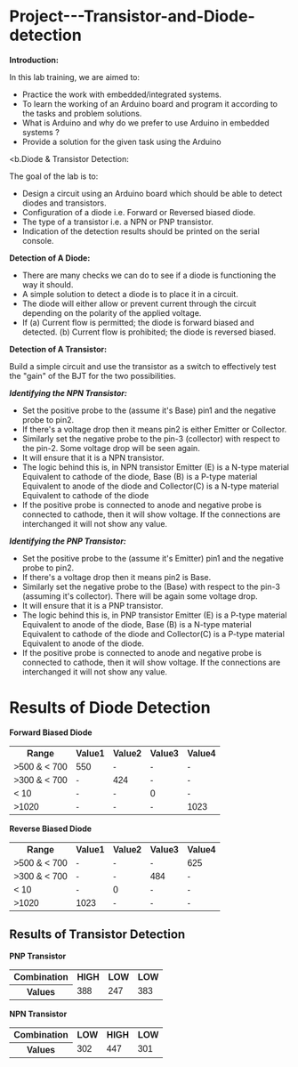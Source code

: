 # Project---Transistor-and-Diode-detection

<b>Introduction:</b>

In this lab training, we are aimed to:
- Practice the work with embedded/integrated systems.
- To learn the working of an Arduino board and program it according to the tasks and problem solutions.
- What is Arduino and why do we prefer to use Arduino in embedded systems ?
- Provide a solution for the given task using the Arduino

<b.Diode & Transistor Detection:</b>

The goal of the lab is to:

- Design a circuit using an Arduino board which should be able to detect diodes and transistors.
- Configuration of a diode i.e. Forward or Reversed biased diode.
- The type of a transistor i.e. a NPN or PNP transistor. 
- Indication of the detection results should be printed on the serial console.

<b>Detection of A Diode:</b>

- There are many checks we can do to see if a diode is functioning the way it should.
- A simple solution to detect a diode is to place it in a circuit.
- The diode will either allow or prevent current through the circuit depending on the polarity of the applied voltage.
- If
(a) Current flow is permitted; the diode is forward biased and detected.
(b) Current flow is prohibited; the diode is reversed biased.

<b>Detection of A Transistor:</b>

Build a simple circuit and use the transistor as a switch to effectively test the "gain" of the BJT for the two possibilities.

<b><i>Identifying the NPN Transistor:</b></i>

- Set the positive probe to the (assume it's Base) pin1 and the negative probe to pin2.
- If there's a voltage drop then it means pin2 is either Emitter or Collector.
- Similarly set the negative probe to the pin-3 (collector) with respect to the pin-2. Some voltage drop will be seen again.
- It will ensure that it is a NPN transistor. 
- The logic behind this is, in NPN transistor Emitter (E) is a N-type material Equivalent to cathode of the diode, Base (B) is a P-type material Equivalent to anode of the diode and Collector(C) is a N-type material Equivalent to cathode of the diode
- If the positive probe is connected to anode and negative probe is connected to cathode, then it will show voltage. If the connections are interchanged it will not show any value.

<b><i>Identifying the PNP Transistor:</b></i>

- Set the positive probe to the (assume it's Emitter) pin1 and the negative probe to pin2.
- If there's a voltage drop then it means pin2 is Base.
- Similarly set the negative probe to the (Base) with respect to the pin-3 (assuming it's collector). There will be again some voltage drop.
- It will ensure that it is a PNP transistor. 
- The logic behind this is, in PNP transistor Emitter (E) is a P-type material Equivalent to anode of the diode, Base (B) is a N-type material Equivalent to cathode of the diode and Collector(C) is a P-type material Equivalent to anode of the diode.
- If the positive probe is connected to anode and negative probe is connected to cathode, then it will show voltage. If the connections are interchanged it will not show any value.


<html>
<head>
<style>
table {
    font-family: arial, sans-serif;
    border-collapse: collapse;
    width: 100%;
}

td, th {
    border: 1px solid #dddddd;
    text-align: left;
    padding: 8px;
}

tr:nth-child(even) {
    background-color: #dddddd;
}
</style>
</head>
<body>

<h1>Results of Diode Detection</h1>
<th><b>Forward Biased Diode</th></b>
<table>
  <tr>
<th>Range</th>
    <th>Value1</th>
    <th>Value2</th>
    <th>Value3</th>
<th>Value4</th>

  </tr>
  <tr>
    <td> >500 & < 700 </td>
    <td>550</td>
    <td>-</td>
<td>-</td>
<td>-</td>
  </tr>
 <tr>
    <td> >300 & < 700 </td>
    <td>-</td>
    <td>424</td>
<td>-</td>
<td>-</td>
  </tr>
<tr>
    <td> < 10 </td>
    <td>-</td>
    <td>-</td>
<td>0</td>
<td>-</td>
  </tr>
<tr>
    <td> >1020 </td>
    <td>-</td>
    <td>-</td>
<td>-</td>
<td>1023</td>
  </tr>
</table>

<th><b>Reverse Biased Diode</th></b>
<table>
  <tr>
<th>Range</th>
    <th>Value1</th>
    <th>Value2</th>
    <th>Value3</th>
<th>Value4</th>

  </tr>
  <tr>
    <td> >500 & < 700 </td>
    <td>-</td>
    <td>-</td>
<td>-</td>
<td>625</td>
  </tr>
 <tr>
    <td> >300 & < 700 </td>
    <td>-</td>
    <td>-</td>
<td>484</td>
<td>-</td>
  </tr>
<tr>
    <td> < 10 </td>
    <td>-</td>
    <td>0</td>
<td>-</td>
<td>-</td>
  </tr>
<tr>
    <td> >1020 </td>
    <td>1023</td>
    <td>-</td>
<td>-</td>
<td>-</td>
  </tr>
</table>

<h2>Results of Transistor Detection</h2>
<th><b>PNP Transistor</th></b>
<table>
  <tr>
<th>Combination</th>
    <th>HIGH</th>
    <th>LOW</th>
    <th>LOW</th>
</tr>
<tr>
   <th>Values</th>
    <td>388</td>
    <td>247</td>
    <td>383</td>
  </tr>
</table>

<th><b>NPN Transistor</th></b>
<table>
<tr>
<th>Combination</th>
<th>LOW</th>
    <th>HIGH</th>
    <th>LOW</th>
</tr>
<tr>
<th>Values</th>
    <td>302</td>
    <td>447</td>
    <td>301</td>
  </tr>
</table>

</body>
</html>
